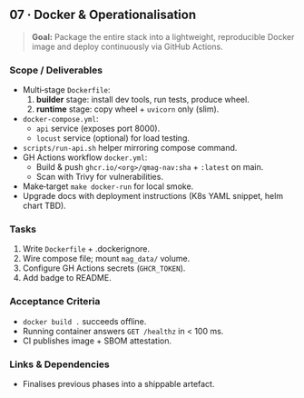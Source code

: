 ## 07 · Docker & Operationalisation

> **Goal:** Package the entire stack into a lightweight, reproducible Docker
> image and deploy continuously via GitHub Actions.

### Scope / Deliverables

* Multi‑stage `Dockerfile`:
  1. **builder** stage: install dev tools, run tests, produce wheel.
  2. **runtime** stage: copy wheel + `uvicorn` only (slim).
* `docker-compose.yml`:
  * `api` service (exposes port 8000).
  * `locust` service (optional) for load testing.
* `scripts/run-api.sh` helper mirroring compose command.
* GH Actions workflow `docker.yml`:
  * Build & push `ghcr.io/<org>/qmag-nav:sha` + `:latest` on main.
  * Scan with Trivy for vulnerabilities.
* Make‑target `make docker-run` for local smoke.
* Upgrade docs with deployment instructions (K8s YAML snippet, helm chart TBD).

### Tasks

1. Write `Dockerfile` + .dockerignore.
2. Wire compose file; mount `mag_data/` volume.
3. Configure GH Actions secrets (`GHCR_TOKEN`).
4. Add badge to README.

### Acceptance Criteria

* `docker build .` succeeds offline.
* Running container answers `GET /healthz` in < 100 ms.
* CI publishes image + SBOM attestation.

### Links & Dependencies

* Finalises previous phases into a shippable artefact.
